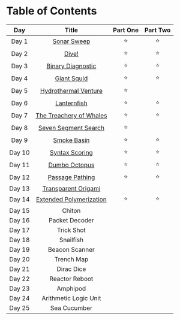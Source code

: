 # Table of Contents

| Day  |                                                   Title                                                   | Part One | Part Two |
| :---: |:---------------------------------------------------------------------------------------------------------:| :---: |:--------:|
| Day 1  |       [Sonar Sweep](https://github.com/SandraMavsar/AdventOfCode/blob/main/2021/Day_01/solution.py)       | :star: |  :star:  |
| Day 2 |          [Dive!](https://github.com/SandraMavsar/AdventOfCode/blob/main/2021/Day_02/solution.py)          | :star: |  :star:  |
| Day 3 |    [Binary Diagnostic](https://github.com/SandraMavsar/AdventOfCode/blob/main/2021/Day_03/solution.py)    | :star: |  :star:  |
| Day 4 |       [Giant Squid](https://github.com/SandraMavsar/AdventOfCode/blob/main/2021/Day_04/solution.py)       | :star: |  :star:  |
| Day 5 |  [Hydrothermal Venture](https://github.com/SandraMavsar/AdventOfCode/blob/main/2021/Day_05/solution.py)   | :star: |          |
| Day 6 |       [Lanternfish](https://github.com/SandraMavsar/AdventOfCode/blob/main/2021/Day_06/solution.py)       | :star: |  :star:  |
| Day 7 | [The Treachery of Whales](https://github.com/SandraMavsar/AdventOfCode/blob/main/2021/Day_07/solution.py) | :star: |  :star:  |
| Day 8 |  [Seven Segment Search](https://github.com/SandraMavsar/AdventOfCode/blob/main/2021/Day_08/solution.py)   | :star: |          |
| Day 9 |       [Smoke Basin](https://github.com/SandraMavsar/AdventOfCode/blob/main/2021/Day_09/solution.py)       | :star: |  :star:  |
| Day 10 |     [Syntax Scoring](https://github.com/SandraMavsar/AdventOfCode/blob/main/2021/Day_10/solution.py)      | :star: |  :star:  |
| Day 11 |      [Dumbo Octopus](https://github.com/SandraMavsar/AdventOfCode/blob/main/2021/Day_11/solution.py)      | :star: |  :star:  |
| Day 12 |     [Passage Pathing](https://github.com/SandraMavsar/AdventOfCode/blob/main/2021/Day_12/solution.py)     | :star: |  :star:  |
| Day 13 |   [Transparent Origami](https://github.com/SandraMavsar/AdventOfCode/blob/main/2021/Day_13/solution.py)   | |          |
| Day 14 | [Extended Polymerization](https://github.com/SandraMavsar/AdventOfCode/blob/main/2021/Day_14/solution.py) | :star: |  :star:  |
| Day 15 |                                                  Chiton                                                   | |          |
| Day 16 |                                              Packet Decoder                                               | |          |
| Day 17 |                                                Trick Shot                                                 | |          |
| Day 18 |                                                 Snailfish                                                 | |          |
| Day 19 |                                              Beacon Scanner                                               | |          |
| Day 20 |                                                Trench Map                                                 | |          |
| Day 21 |                                                Dirac Dice                                                 | |          |
| Day 22 |                                              Reactor Reboot                                               | |          |
| Day 23 |                                                 Amphipod                                                  | |          |
| Day 24 |                                           Arithmetic Logic Unit                                           | |          |
| Day 25 |                                               Sea Cucumber                                                | |          |

